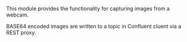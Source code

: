 This module provides the functionality for capturing images from a webcam.

BASE64 encoded images are written to a topic in Confluent cluent via a REST proxy.
